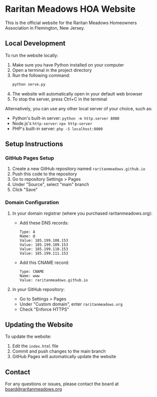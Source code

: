 # Raritan Meadows HOA Website

This is the official website for the Raritan Meadows Homeowners Association in Flemington, New Jersey.

## Local Development

To run the website locally:

1. Make sure you have Python installed on your computer
2. Open a terminal in the project directory
3. Run the following command:
   ```bash
   python serve.py
   ```
4. The website will automatically open in your default web browser
5. To stop the server, press Ctrl+C in the terminal

Alternatively, you can use any other local server of your choice, such as:
- Python's built-in server: `python -m http.server 8000`
- Node.js's `http-server`: `npx http-server`
- PHP's built-in server: `php -S localhost:8000`

## Setup Instructions

### GitHub Pages Setup

1. Create a new GitHub repository named `raritanmeadows.github.io`
2. Push this code to the repository
3. Go to repository Settings > Pages
4. Under "Source", select "main" branch
5. Click "Save"

### Domain Configuration

1. In your domain registrar (where you purchased raritanmeadows.org):
   - Add these DNS records:
     ```
     Type: A
     Name: @
     Value: 185.199.108.153
     Value: 185.199.109.153
     Value: 185.199.110.153
     Value: 185.199.111.153
     ```
   - Add this CNAME record:
     ```
     Type: CNAME
     Name: www
     Value: raritanmeadows.github.io
     ```

2. In your GitHub repository:
   - Go to Settings > Pages
   - Under "Custom domain", enter `raritanmeadows.org`
   - Check "Enforce HTTPS"

## Updating the Website

To update the website:
1. Edit the `index.html` file
2. Commit and push changes to the main branch
3. GitHub Pages will automatically update the website

## Contact

For any questions or issues, please contact the board at board@raritanmeadows.org 